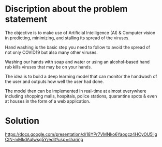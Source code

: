 # Discription about the problem statement

The objective is to make use of Artificial Intelligence (AI) & Computer vision in predicting, minimizing, and stalling its spread of the viruses.

Hand washing is the basic step you need to follow to avoid the spread of not only COVID19 but also many other viruses.

Washing our hands with soap and water or using an alcohol-based hand rub kills viruses that may be on your hands.

The idea is to build a deep learning model that can monitor the handwash of the user and outputs how well the user had done.

The model then can be implemented in real-time at almost everywhere including shopping malls, hospitals, police stations, quarantine spots & even at houses in the form of a web application.

# Solution

https://docs.google.com/presentation/d/18YPr7VMNko6Yaogcz4HCyOU5ligCIN-mMkdAqlwsg5Y/edit?usp=sharing
